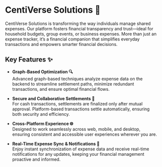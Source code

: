 # CentiVerse Solutions 🚀

CentiVerse Solutions is transforming the way individuals manage shared expenses. Our platform fosters financial transparency and trust—ideal for household budgets, group events, or business expenses. More than just an expense tracker, it’s a financial companion that simplifies everyday transactions and empowers smarter financial decisions.

## Key Features ✨

- **Graph-Based Optimization 🔍**  
  Advanced graph-based techniques analyze expense data on the backend to streamline settlement paths, minimize redundant transactions, and ensure optimal financial flows.

- **Secure and Collaborative Settlements 🤝**  
  For cash transactions, settlements are finalized only after mutual approval. Platform-based transactions settle automatically, ensuring both security and efficiency.

- **Cross-Platform Experience 🌐**  
  Designed to work seamlessly across web, mobile, and desktop, ensuring consistent and accessible user experiences wherever you are.

- **Real-Time Expense Sync & Notifications 🔔**  
  Enjoy instant synchronization of expense data and receive real-time notifications for any updates, keeping your financial management proactive and informed.
